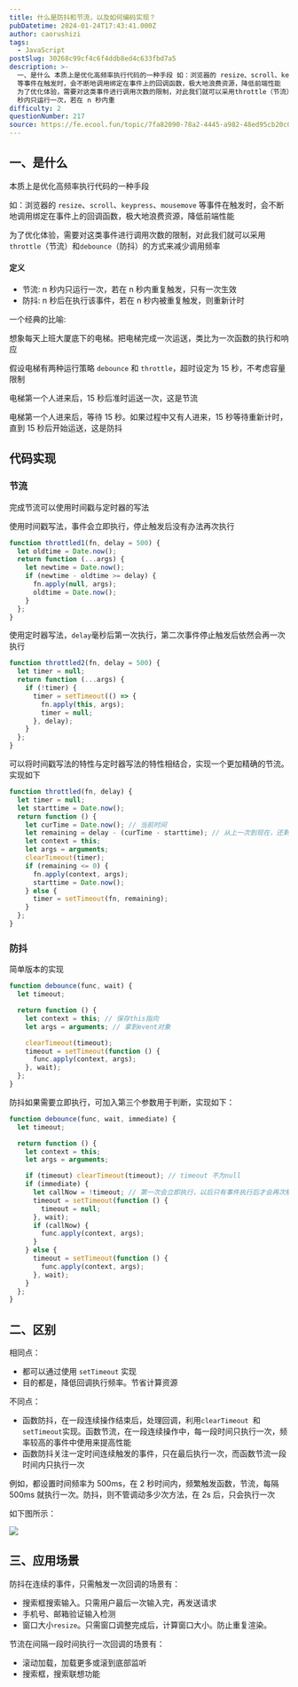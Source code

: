 ```yaml
---
title: 什么是防抖和节流，以及如何编码实现？
pubDatetime: 2024-01-24T17:43:41.000Z
author: caorushizi
tags:
  - JavaScript
postSlug: 30268c99cf4c6f4ddb8ed4c633fbd7a5
description: >-
  一、是什么 本质上是优化高频率执行代码的一种手段 如：浏览器的 resize、scroll、keypress、mousemove
  等事件在触发时，会不断地调用绑定在事件上的回调函数，极大地浪费资源，降低前端性能
  为了优化体验，需要对这类事件进行调用次数的限制，对此我们就可以采用throttle（节流）和debounce（防抖）的方式来减少调用频率 定义 节流: n
  秒内只运行一次，若在 n 秒内重
difficulty: 2
questionNumber: 217
source: https://fe.ecool.fun/topic/7fa82090-78a2-4445-a982-48ed95cb20c0
---
```


## 一、是什么

本质上是优化高频率执行代码的一种手段

如：浏览器的 `resize`、`scroll`、`keypress`、`mousemove` 等事件在触发时，会不断地调用绑定在事件上的回调函数，极大地浪费资源，降低前端性能

为了优化体验，需要对这类事件进行调用次数的限制，对此我们就可以采用`throttle`（节流）和`debounce`（防抖）的方式来减少调用频率

#### 定义

- 节流: n 秒内只运行一次，若在 n 秒内重复触发，只有一次生效
- 防抖: n 秒后在执行该事件，若在 n 秒内被重复触发，则重新计时

一个经典的比喻:

想象每天上班大厦底下的电梯。把电梯完成一次运送，类比为一次函数的执行和响应

假设电梯有两种运行策略 `debounce` 和 `throttle`，超时设定为 15 秒，不考虑容量限制

电梯第一个人进来后，15 秒后准时运送一次，这是节流

电梯第一个人进来后，等待 15 秒。如果过程中又有人进来，15 秒等待重新计时，直到 15 秒后开始运送，这是防抖

## 代码实现

### 节流

完成节流可以使用时间戳与定时器的写法

使用时间戳写法，事件会立即执行，停止触发后没有办法再次执行

```js
function throttled1(fn, delay = 500) {
  let oldtime = Date.now();
  return function (...args) {
    let newtime = Date.now();
    if (newtime - oldtime >= delay) {
      fn.apply(null, args);
      oldtime = Date.now();
    }
  };
}
```

使用定时器写法，`delay`毫秒后第一次执行，第二次事件停止触发后依然会再一次执行

```js
function throttled2(fn, delay = 500) {
  let timer = null;
  return function (...args) {
    if (!timer) {
      timer = setTimeout(() => {
        fn.apply(this, args);
        timer = null;
      }, delay);
    }
  };
}
```

可以将时间戳写法的特性与定时器写法的特性相结合，实现一个更加精确的节流。实现如下

```js
function throttled(fn, delay) {
  let timer = null;
  let starttime = Date.now();
  return function () {
    let curTime = Date.now(); // 当前时间
    let remaining = delay - (curTime - starttime); // 从上一次到现在，还剩下多少多余时间
    let context = this;
    let args = arguments;
    clearTimeout(timer);
    if (remaining <= 0) {
      fn.apply(context, args);
      starttime = Date.now();
    } else {
      timer = setTimeout(fn, remaining);
    }
  };
}
```

### 防抖

简单版本的实现

```js
function debounce(func, wait) {
  let timeout;

  return function () {
    let context = this; // 保存this指向
    let args = arguments; // 拿到event对象

    clearTimeout(timeout);
    timeout = setTimeout(function () {
      func.apply(context, args);
    }, wait);
  };
}
```

防抖如果需要立即执行，可加入第三个参数用于判断，实现如下：

```js
function debounce(func, wait, immediate) {
  let timeout;

  return function () {
    let context = this;
    let args = arguments;

    if (timeout) clearTimeout(timeout); // timeout 不为null
    if (immediate) {
      let callNow = !timeout; // 第一次会立即执行，以后只有事件执行后才会再次触发
      timeout = setTimeout(function () {
        timeout = null;
      }, wait);
      if (callNow) {
        func.apply(context, args);
      }
    } else {
      timeout = setTimeout(function () {
        func.apply(context, args);
      }, wait);
    }
  };
}
```

## 二、区别

相同点：

- 都可以通过使用 `setTimeout` 实现
- 目的都是，降低回调执行频率。节省计算资源

不同点：

- 函数防抖，在一段连续操作结束后，处理回调，利用`clearTimeout `和 `setTimeout`实现。函数节流，在一段连续操作中，每一段时间只执行一次，频率较高的事件中使用来提高性能
- 函数防抖关注一定时间连续触发的事件，只在最后执行一次，而函数节流一段时间内只执行一次

例如，都设置时间频率为 500ms，在 2 秒时间内，频繁触发函数，节流，每隔 500ms 就执行一次。防抖，则不管调动多少次方法，在 2s 后，只会执行一次

如下图所示：

![](https://static.ecool.fun//article/5650498e-9fc1-4b0e-bd68-63831bc94cb3.png)

## 三、应用场景

防抖在连续的事件，只需触发一次回调的场景有：

- 搜索框搜索输入。只需用户最后一次输入完，再发送请求
- 手机号、邮箱验证输入检测
- 窗口大小`resize`。只需窗口调整完成后，计算窗口大小。防止重复渲染。

节流在间隔一段时间执行一次回调的场景有：

- 滚动加载，加载更多或滚到底部监听
- 搜索框，搜索联想功能
